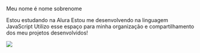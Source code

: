 Meu nome é nome sobrenome

Estou estudando na Alura
Estou me desenvolvendo na linguagem JavaScript
Utilizo esse espaço para minha organização e compartilhamento dos meu projetos desenvolvidos!

![](https://cdn.motor1.com/images/mgl/XxZyk/s1/manhart-vw-golf-gti-290.jpg)
